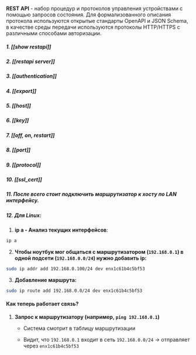 **REST API** - набор процедур и протоколов управления устройствами с помощью запросов состояния. Для формализованного описания протокола используются открытые стандарты OpenAPI и JSON Schema, в качестве среды передачи используются протоколы HTTP/HTTPS с различными способами авторизации.
##### 1. [[show restapi]]

##### 2. [[restapi server]]

##### 3. [[authentication]]
##### 4. [[export]]
##### 5. [[host]]
##### 6. [[key]]
##### 7. [[off, on, restart]]
##### 8. [[port]]
##### 9. [[protocol]]
##### 10. [[ssl_cert]]
##### 11. После всего стоит подключить маршрутизатор к хосту по LAN интерфейсу.
##### 12. Для Linux:

1. **ip a - Анализ текущих интерфейсов**:
```bash
ip a
```

2. **Чтобы ноутбук мог общаться с маршрутизатором (`192.168.0.1`) в одной подсети (`192.168.0.0/24`) нужно добавить ip:**
```bash
sudo ip addr add 192.168.0.100/24 dev enx1c61b4c5bf53
```

3. **Добавление маршрута:**
```bash
sudo ip route add 192.168.0.0/24 dev enx1c61b4c5bf53
```

#### Как теперь работает связь?

1. **Запрос к маршрутизатору (например, `ping 192.168.0.1`)**
    
    - Система смотрит в таблицу маршрутизации
        
    - Видит, что `192.168.0.1` входит в сеть `192.168.0.0/24` → отправляет через `enx1c61b4c5bf53`